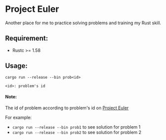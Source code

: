 # Project Euler

Another place for me to practice solving problems and training my Rust skill.

## Requirement:

- Rustc >= 1.58

## Usage:

```
cargo run --release --bin prob<id>

<id>: problem's id
```
#### Note: 

The id of problem according to problem's id on [Project Euler](https://projecteuler.net/progress)

For example: 

- `cargo run --release --bin prob1` to see solution for problem 1
- `cargo run --release --bin prob2` to see solution for problem 2

